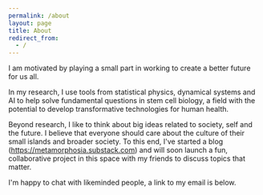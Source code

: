 ```yaml
---
permalink: /about
layout: page
title: About
redirect_from:
  - /
---
```


I am motivated by playing a small part in working to create a better future for us all.

In my research, I use tools from statistical physics, dynamical systems and AI to help solve fundamental questions in stem cell biology, a field with the potential to develop transformative technologies for human health.

Beyond research, I like to think about big ideas related to society, self and the future. I believe that everyone should care about the culture of their small islands and broader society. To this end, I've started a blog (https://metamorphosia.substack.com) and will soon launch a fun, collaborative project in this space with my friends to discuss topics that matter.

I'm happy to chat with likeminded people, a link to my email is below.


